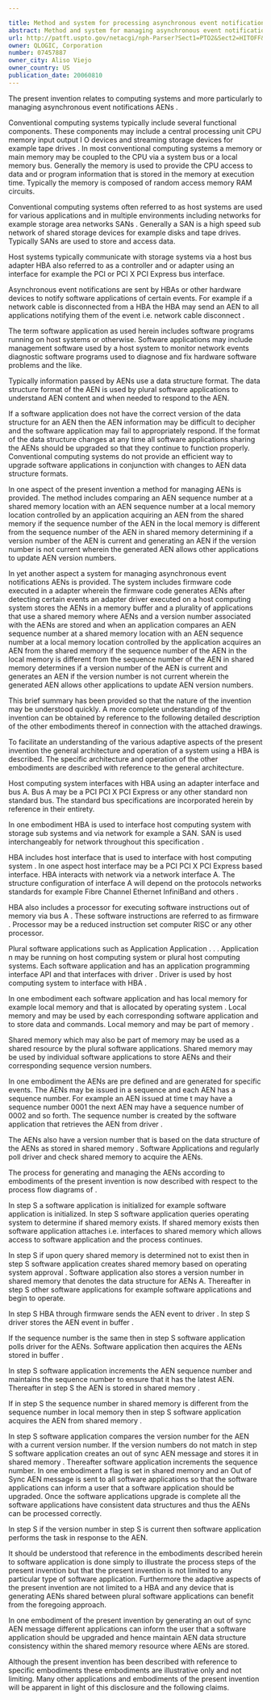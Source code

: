 ```yaml
---

title: Method and system for processing asynchronous event notifications
abstract: Method and system for managing asynchronous event notifications (AENs) including comparing an AEN sequence number at a shared memory location with an AEN sequence number at a local memory location controlled by a application; acquiring an AEN from the shared memory, if the sequence number of the AEN in the local memory is different from the sequence number of the AEN in shared memory; determining if a version number of the AEN is current; and generating an AEN if the version number is not current, wherein the generated AEN allows other applications to update AEN version numbers. The system includes firmware code executed in an adapter; an adapter driver executed on a host computing system stores the AENs in a memory buffer; and a plurality of applications that use a shared memory where AENs and a version number associated with the AENs are stored.
url: http://patft.uspto.gov/netacgi/nph-Parser?Sect1=PTO2&Sect2=HITOFF&p=1&u=%2Fnetahtml%2FPTO%2Fsearch-adv.htm&r=1&f=G&l=50&d=PALL&S1=07457887&OS=07457887&RS=07457887
owner: QLOGIC, Corporation
number: 07457887
owner_city: Aliso Viejo
owner_country: US
publication_date: 20060810
---
```

The present invention relates to computing systems and more particularly to managing asynchronous event notifications AENs .

Conventional computing systems typically include several functional components. These components may include a central processing unit CPU memory input output I O devices and streaming storage devices for example tape drives . In most conventional computing systems a memory or main memory may be coupled to the CPU via a system bus or a local memory bus. Generally the memory is used to provide the CPU access to data and or program information that is stored in the memory at execution time. Typically the memory is composed of random access memory RAM circuits.

Conventional computing systems often referred to as host systems are used for various applications and in multiple environments including networks for example storage area networks SANs . Generally a SAN is a high speed sub network of shared storage devices for example disks and tape drives. Typically SANs are used to store and access data.

Host systems typically communicate with storage systems via a host bus adapter HBA also referred to as a controller and or adapter using an interface for example the PCI or PCI X PCI Express bus interface.

Asynchronous event notifications are sent by HBAs or other hardware devices to notify software applications of certain events. For example if a network cable is disconnected from a HBA the HBA may send an AEN to all applications notifying them of the event i.e. network cable disconnect .

The term software application as used herein includes software programs running on host systems or otherwise. Software applications may include management software used by a host system to monitor network events diagnostic software programs used to diagnose and fix hardware software problems and the like.

Typically information passed by AENs use a data structure format. The data structure format of the AEN is used by plural software applications to understand AEN content and when needed to respond to the AEN.

If a software application does not have the correct version of the data structure for an AEN then the AEN information may be difficult to decipher and the software application may fail to appropriately respond. If the format of the data structure changes at any time all software applications sharing the AENs should be upgraded so that they continue to function properly. Conventional computing systems do not provide an efficient way to upgrade software applications in conjunction with changes to AEN data structure formats.

In one aspect of the present invention a method for managing AENs is provided. The method includes comparing an AEN sequence number at a shared memory location with an AEN sequence number at a local memory location controlled by an application acquiring an AEN from the shared memory if the sequence number of the AEN in the local memory is different from the sequence number of the AEN in shared memory determining if a version number of the AEN is current and generating an AEN if the version number is not current wherein the generated AEN allows other applications to update AEN version numbers.

In yet another aspect a system for managing asynchronous event notifications AENs is provided. The system includes firmware code executed in a adapter wherein the firmware code generates AENs after detecting certain events an adapter driver executed on a host computing system stores the AENs in a memory buffer and a plurality of applications that use a shared memory where AENs and a version number associated with the AENs are stored and when an application compares an AEN sequence number at a shared memory location with an AEN sequence number at a local memory location controlled by the application acquires an AEN from the shared memory if the sequence number of the AEN in the local memory is different from the sequence number of the AEN in shared memory determines if a version number of the AEN is current and generates an AEN if the version number is not current wherein the generated AEN allows other applications to update AEN version numbers.

This brief summary has been provided so that the nature of the invention may be understood quickly. A more complete understanding of the invention can be obtained by reference to the following detailed description of the other embodiments thereof in connection with the attached drawings.

To facilitate an understanding of the various adaptive aspects of the present invention the general architecture and operation of a system using a HBA is described. The specific architecture and operation of the other embodiments are described with reference to the general architecture.

Host computing system interfaces with HBA using an adapter interface and bus A. Bus A may be a PCI PCI X PCI Express or any other standard non standard bus. The standard bus specifications are incorporated herein by reference in their entirety.

In one embodiment HBA is used to interface host computing system with storage sub systems and via network for example a SAN. SAN is used interchangeably for network throughout this specification .

HBA includes host interface that is used to interface with host computing system . In one aspect host interface may be a PCI PCI X PCI Express based interface. HBA interacts with network via a network interface A. The structure configuration of interface A will depend on the protocols networks standards for example Fibre Channel Ethernet InfiniBand and others .

HBA also includes a processor for executing software instructions out of memory via bus A . These software instructions are referred to as firmware . Processor may be a reduced instruction set computer RISC or any other processor.

Plural software applications such as Application Application . . . Application n may be running on host computing system or plural host computing systems. Each software application and has an application programming interface API and that interfaces with driver . Driver is used by host computing system to interface with HBA .

In one embodiment each software application and has local memory for example local memory and that is allocated by operating system . Local memory and may be used by each corresponding software application and to store data and commands. Local memory and may be part of memory .

Shared memory which may also be part of memory may be used as a shared resource by the plural software applications. Shared memory may be used by individual software applications to store AENs and their corresponding sequence version numbers.

In one embodiment the AENs are pre defined and are generated for specific events. The AENs may be issued in a sequence and each AEN has a sequence number. For example an AEN issued at time t may have a sequence number 0001 the next AEN may have a sequence number of 0002 and so forth. The sequence number is created by the software application that retrieves the AEN from driver .

The AENs also have a version number that is based on the data structure of the AENs as stored in shared memory . Software Applications and regularly poll driver and check shared memory to acquire the AENs.

The process for generating and managing the AENs according to embodiments of the present invention is now described with respect to the process flow diagrams of .

In step S a software application is initialized for example software application is initialized. In step S software application queries operating system to determine if shared memory exists. If shared memory exists then software application attaches i.e. interfaces to shared memory which allows access to software application and the process continues.

In step S if upon query shared memory is determined not to exist then in step S software application creates shared memory based on operating system approval . Software application also stores a version number in shared memory that denotes the data structure for AENs A. Thereafter in step S other software applications for example software applications and begin to operate.

In step S HBA through firmware sends the AEN event to driver . In step S driver stores the AEN event in buffer .

If the sequence number is the same then in step S software application polls driver for the AENs. Software application then acquires the AENs stored in buffer .

In step S software application increments the AEN sequence number and maintains the sequence number to ensure that it has the latest AEN. Thereafter in step S the AEN is stored in shared memory .

If in step S the sequence number in shared memory is different from the sequence number in local memory then in step S software application acquires the AEN from shared memory .

In step S software application compares the version number for the AEN with a current version number. If the version numbers do not match in step S software application creates an out of sync AEN message and stores it in shared memory . Thereafter software application increments the sequence number. In one embodiment a flag is set in shared memory and an Out of Sync AEN message is sent to all software applications so that the software applications can inform a user that a software application should be upgraded. Once the software applications upgrade is complete all the software applications have consistent data structures and thus the AENs can be processed correctly.

In step S if the version number in step S is current then software application performs the task in response to the AEN.

It should be understood that reference in the embodiments described herein to software application is done simply to illustrate the process steps of the present invention but that the present invention is not limited to any particular type of software application. Furthermore the adaptive aspects of the present invention are not limited to a HBA and any device that is generating AENs shared between plural software applications can benefit from the foregoing approach.

In one embodiment of the present invention by generating an out of sync AEN message different applications can inform the user that a software application should be upgraded and hence maintain AEN data structure consistency within the shared memory resource where AENs are stored.

Although the present invention has been described with reference to specific embodiments these embodiments are illustrative only and not limiting. Many other applications and embodiments of the present invention will be apparent in light of this disclosure and the following claims.

